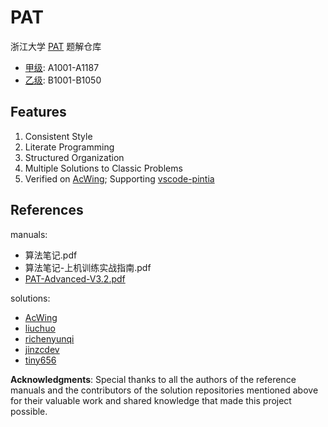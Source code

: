 
# PAT

浙江大学 [PAT](https://pintia.cn/home) 题解仓库
- [甲级](https://pintia.cn/problem-sets/994805342720868352): A1001-A1187
- [乙级](https://pintia.cn/problem-sets/994805260223102976): B1001-B1050

## Features

1. Consistent Style
2. Literate Programming
3. Structured Organization
4. Multiple Solutions to Classic Problems
5. Verified on [AcWing](https://www.acwing.com/); Supporting [vscode-pintia](https://github.com/jinzcdev/vscode-pintia)

## References

manuals:
- 算法笔记.pdf
- 算法笔记-上机训练实战指南.pdf
- [PAT-Advanced-V3.2.pdf](https://www.liuchuo.net/)


solutions:
- [AcWing](https://www.acwing.com/problem/search/1/?csrfmiddlewaretoken=LXv9FA5bVdQuV89ibjM1pM3N8qWrbfKl0wot3MM6BtoedOEGk07Jr5bUdzZXaWCs&show_algorithm_tags=0&search_content=PAT)
- [liuchuo](https://github.com/liuchuo/PAT)
- [richenyunqi](https://github.com/richenyunqi/CCF-CSP-and-PAT-solution)
- [jinzcdev](https://github.com/jinzcdev/PTA)
- [tiny656](https://github.com/tiny656/PAT)


**Acknowledgments**: Special thanks to all the authors of the reference manuals and the contributors of the solution repositories mentioned above for their valuable work and shared knowledge that made this project possible.

